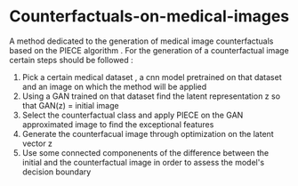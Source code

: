 # Counterfactuals-on-medical-images
A method dedicated to the generation of medical image counterfactuals based on the PIECE algorithm .
For the generation of a counterfactual image certain steps should be followed :
1) Pick a certain medical dataset , a cnn model pretrained on that dataset and an image on which the method will be applied
2) Using a GAN trained on that dataset find the latent representation z so that GAN(z) = initial image
3) Select the counterfactual class and apply PIECE on the GAN approximated image to find the exceptional features
4) Generate the counterfacual image through optimization on the latent vector z
5) Use some connected componenents of the difference between the initial and the counterfactual image in order to assess the model's decision boundary     
